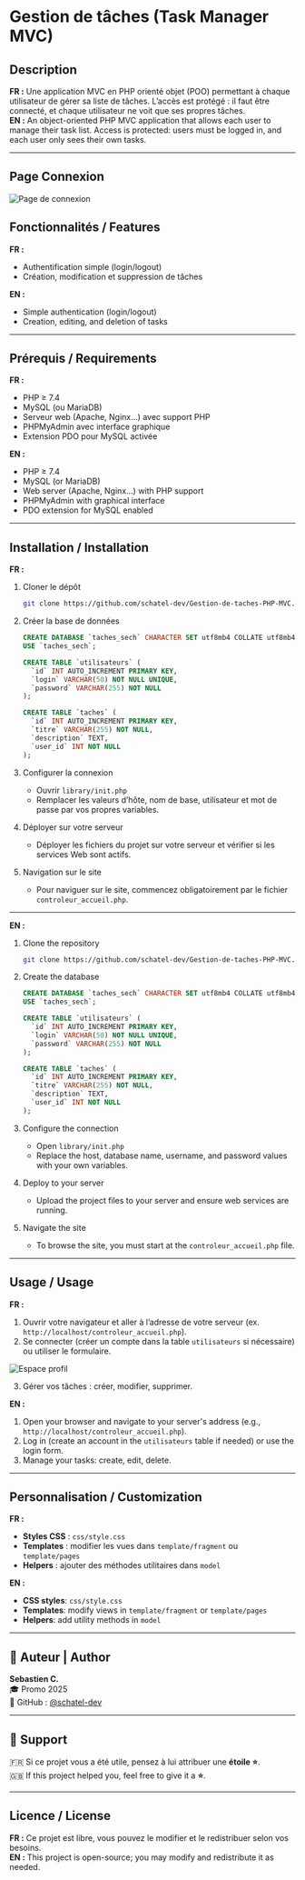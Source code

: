 # Gestion de tâches (Task Manager MVC)

## Description
**FR :** Une application MVC en PHP orienté objet (POO) permettant à chaque utilisateur de gérer sa liste de tâches. L’accès est protégé : il faut être connecté, et chaque utilisateur ne voit que ses propres tâches.  
**EN :** An object-oriented PHP MVC application that allows each user to manage their task list. Access is protected: users must be logged in, and each user only sees their own tasks.

---
## Page Connexion
![Page de connexion](images/connexion.png)

## Fonctionnalités / Features
**FR :**  
- Authentification simple (login/logout)  
- Création, modification et suppression de tâches  

**EN :**  
- Simple authentication (login/logout)  
- Creation, editing, and deletion of tasks  

---

## Prérequis / Requirements
**FR :**  
- PHP ≥ 7.4  
- MySQL (ou MariaDB)  
- Serveur web (Apache, Nginx…) avec support PHP  
- PHPMyAdmin avec interface graphique  
- Extension PDO pour MySQL activée  

**EN :**  
- PHP ≥ 7.4  
- MySQL (or MariaDB)  
- Web server (Apache, Nginx…) with PHP support  
- PHPMyAdmin with graphical interface  
- PDO extension for MySQL enabled  

---

## Installation / Installation

**FR :**  
1. Cloner le dépôt  
   ```bash
   git clone https://github.com/schatel-dev/Gestion-de-taches-PHP-MVC.git
   ```
2. Créer la base de données  
   ```sql
   CREATE DATABASE `taches_sech` CHARACTER SET utf8mb4 COLLATE utf8mb4_unicode_ci;
   USE `taches_sech`;

   CREATE TABLE `utilisateurs` (
     `id` INT AUTO_INCREMENT PRIMARY KEY,
     `login` VARCHAR(50) NOT NULL UNIQUE,
     `password` VARCHAR(255) NOT NULL
   );

   CREATE TABLE `taches` (
     `id` INT AUTO_INCREMENT PRIMARY KEY,
     `titre` VARCHAR(255) NOT NULL,
     `description` TEXT,
     `user_id` INT NOT NULL
   );
   ```
3. Configurer la connexion  
   - Ouvrir `library/init.php`  
   - Remplacer les valeurs d’hôte, nom de base, utilisateur et mot de passe par vos propres variables.

4. Déployer sur votre serveur  
   - Déployer les fichiers du projet sur votre serveur et vérifier si les services Web sont actifs.

5. Navigation sur le site  
   - Pour naviguer sur le site, commencez obligatoirement par le fichier `controleur_accueil.php`.

---

**EN :**  
1. Clone the repository  
   ```bash
   git clone https://github.com/schatel-dev/Gestion-de-taches-PHP-MVC.git
   ```
2. Create the database  
   ```sql
   CREATE DATABASE `taches_sech` CHARACTER SET utf8mb4 COLLATE utf8mb4_unicode_ci;
   USE `taches_sech`;

   CREATE TABLE `utilisateurs` (
     `id` INT AUTO_INCREMENT PRIMARY KEY,
     `login` VARCHAR(50) NOT NULL UNIQUE,
     `password` VARCHAR(255) NOT NULL
   );

   CREATE TABLE `taches` (
     `id` INT AUTO_INCREMENT PRIMARY KEY,
     `titre` VARCHAR(255) NOT NULL,
     `description` TEXT,
     `user_id` INT NOT NULL
   );
   ```
3. Configure the connection  
   - Open `library/init.php`  
   - Replace the host, database name, username, and password values with your own variables.

4. Deploy to your server  
   - Upload the project files to your server and ensure web services are running.

5. Navigate the site  
   - To browse the site, you must start at the `controleur_accueil.php` file.

---

## Usage / Usage
**FR :**  
1. Ouvrir votre navigateur et aller à l’adresse de votre serveur (ex. `http://localhost/controleur_accueil.php`).  
2. Se connecter (créer un compte dans la table `utilisateurs` si nécessaire) ou utiliser le formulaire. 

![Espace profil](images/profil.png)

3. Gérer vos tâches : créer, modifier, supprimer.  

**EN :**  
1. Open your browser and navigate to your server's address (e.g., `http://localhost/controleur_accueil.php`).  
2. Log in (create an account in the `utilisateurs` table if needed) or use the login form.  
3. Manage your tasks: create, edit, delete.  

---

## Personnalisation / Customization
**FR :**  
- **Styles CSS** : `css/style.css`  
- **Templates** : modifier les vues dans `template/fragment` ou `template/pages`  
- **Helpers** : ajouter des méthodes utilitaires dans `model`  

**EN :**  
- **CSS styles**: `css/style.css`  
- **Templates**: modify views in `template/fragment` or `template/pages`  
- **Helpers**: add utility methods in `model`  

---

## 👤 Auteur | Author

**Sebastien C.**  
🎓 Promo 2025  
🔗 GitHub : [@schatel-dev](https://github.com/schatel-dev)

---

## 🌟 Support

🇫🇷 Si ce projet vous a été utile, pensez à lui attribuer une **étoile ⭐**.  
🇬🇧 If this project helped you, feel free to give it a **⭐**.

---

## Licence / License  
**FR :** Ce projet est libre, vous pouvez le modifier et le redistribuer selon vos besoins.  
**EN :** This project is open-source; you may modify and redistribute it as needed.
